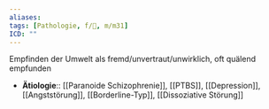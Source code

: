 ```yaml
---
aliases: 
tags: [Pathologie, f/💭, m/m31]
ICD: ""
---
```

Empfinden der Umwelt als fremd/unvertraut/unwirklich, oft quälend empfunden
- **Ätiologie**:: [[Paranoide Schizophrenie]], [[PTBS]], [[Depression]], [[Angststörung]], [[Borderline-Typ]], [[Dissoziative Störung]]